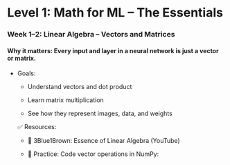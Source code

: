 # Level 1: Math for ML – The Essentials
### Week 1–2: Linear Algebra – Vectors and Matrices

#### Why it matters: Every input and layer in a neural network is just a vector or matrix.

- Goals:

  - Understand vectors and dot product

  - Learn matrix multiplication

  - See how they represent images, data, and weights

  ✅ Resources:

  - 🎥 3Blue1Brown: Essence of Linear Algebra (YouTube)

  - 🧠 Practice: Code vector operations in NumPy: